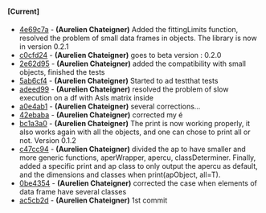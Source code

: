 
#### [Current]

#### 
 * [4e69c7a](../../commit/4e69c7a) - __(Aurelien Chateigner)__ Added the fittingLimits function, resolved the problem of small data frames in objects. The library is now in version 0.2.1
 * [c0cfd24](../../commit/c0cfd24) - __(Aurelien Chateigner)__ goes to beta version : 0.2.0
 * [2e62d95](../../commit/2e62d95) - __(Aurelien Chateigner)__ added the compatibility with small objects, finished the tests
 * [5ab6cf4](../../commit/5ab6cf4) - __(Aurelien Chateigner)__ Started to ad testthat tests
 * [adeed99](../../commit/adeed99) - __(Aurelien Chateigner)__ resolved the problem of slow execution on a df with AsIs matrix inside
 * [a0e4ab1](../../commit/a0e4ab1) - __(Aurelien Chateigner)__ several corrections...
 * [42ebaba](../../commit/42ebaba) - __(Aurelien Chateigner)__ corrected my é
 * [bc1a3a0](../../commit/bc1a3a0) - __(Aurelien Chateigner)__ The print is now working properly, it also works again with all the objects, and one can chose to print all or not. Version 0.1.2
 * [c47cc94](../../commit/c47cc94) - __(Aurelien Chateigner)__ divided the ap to have smaller and more generic functions, aperWrapper, apercu, classDeterminer. Finally, added a specific print and ap class to only output the apercu as default, and the dimensions and classes when print(apObject, all=T).
 * [0be4354](../../commit/0be4354) - __(Aurelien Chateigner)__ corrected the case when elements of data frame have several classes
 * [ac5cb2d](../../commit/ac5cb2d) - __(Aurelien Chateigner)__ 1st commit
